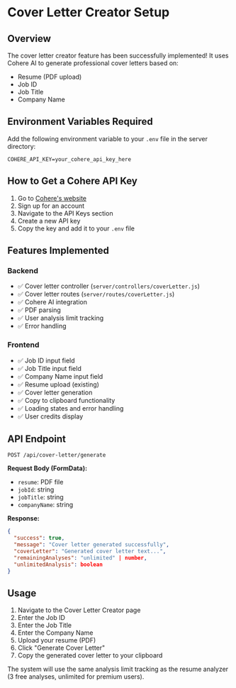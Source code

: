 # Cover Letter Creator Setup

## Overview
The cover letter creator feature has been successfully implemented! It uses Cohere AI to generate professional cover letters based on:
- Resume (PDF upload)
- Job ID
- Job Title
- Company Name

## Environment Variables Required

Add the following environment variable to your `.env` file in the server directory:

```
COHERE_API_KEY=your_cohere_api_key_here
```

## How to Get a Cohere API Key

1. Go to [Cohere's website](https://cohere.ai/)
2. Sign up for an account
3. Navigate to the API Keys section
4. Create a new API key
5. Copy the key and add it to your `.env` file

## Features Implemented

### Backend
- ✅ Cover letter controller (`server/controllers/coverLetter.js`)
- ✅ Cover letter routes (`server/routes/coverLetter.js`)
- ✅ Cohere AI integration
- ✅ PDF parsing
- ✅ User analysis limit tracking
- ✅ Error handling

### Frontend
- ✅ Job ID input field
- ✅ Job Title input field
- ✅ Company Name input field
- ✅ Resume upload (existing)
- ✅ Cover letter generation
- ✅ Copy to clipboard functionality
- ✅ Loading states and error handling
- ✅ User credits display

## API Endpoint

```
POST /api/cover-letter/generate
```

**Request Body (FormData):**
- `resume`: PDF file
- `jobId`: string
- `jobTitle`: string
- `companyName`: string

**Response:**
```json
{
  "success": true,
  "message": "Cover letter generated successfully",
  "coverLetter": "Generated cover letter text...",
  "remainingAnalyses": "unlimited" | number,
  "unlimitedAnalysis": boolean
}
```

## Usage

1. Navigate to the Cover Letter Creator page
2. Enter the Job ID
3. Enter the Job Title
4. Enter the Company Name
5. Upload your resume (PDF)
6. Click "Generate Cover Letter"
7. Copy the generated cover letter to your clipboard

The system will use the same analysis limit tracking as the resume analyzer (3 free analyses, unlimited for premium users). 